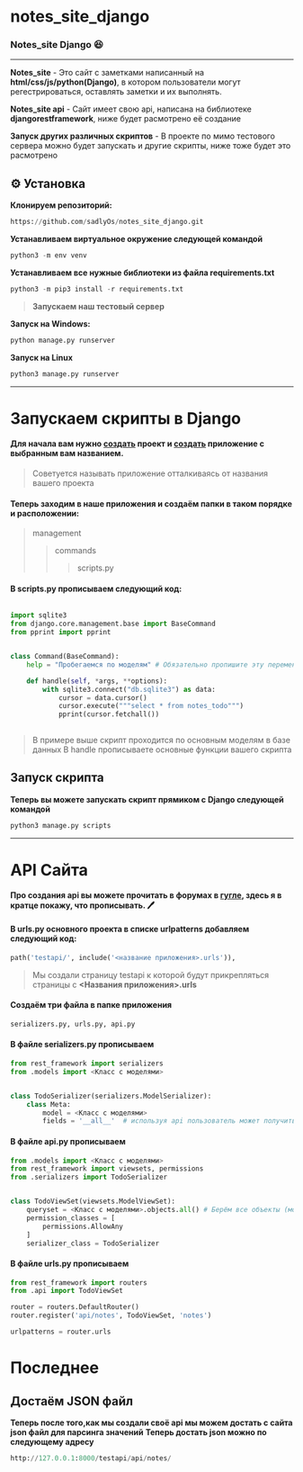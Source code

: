 # notes_site_django
### Notes_site Django :laughing:
___
**Notes_site** - Это сайт с заметками написанный на __html/css/js/python(Django)__, в котором пользователи могут регестрироваться, оставлять заметки и их выполнять.


**Notes_site api** - Сайт имеет свою api, написана на библиотеке __djangorestframework__, ниже будет расмотрено её создание

**Запуск других различных скриптов** - В проекте по мимо тестового сервера можно будет запускать и другие скрипты, ниже тоже будет это расмотрено

## :gear: Установка
**Клонируем репозиторий:**
```python
https://github.com/sadlyOs/notes_site_django.git
```
**Устанавливаем виртуальное окружение следующей командой**
```python
python3 -m env venv
```

**Устанавливаем все нужные библиотеки из файла requirements.txt**
```python
python3 -m pip3 install -r requirements.txt 
```

> **Запускаем наш тестовый сервер**

**Запуск на Windows:**
```python
python manage.py runserver
```
   
**Запуск на Linux**
```python
python3 manage.py runserver
```
___
# Запускаем скрипты в Django

#### Для начала вам нужно [создать](https://itproger.com/course/django/2) проект и [создать](https://itproger.com/course/django/3) приложение с выбранным вам названием.
> Советуется называть приложение отталкиваясь от названия вашего проекта

#### Теперь заходим в наше приложения и создаём папки в таком порядке и расположении:

>management
>>commands
>>>scripts.py

#### В __scripts.py__ прописываем следующий код:

```python

import sqlite3
from django.core.management.base import BaseCommand
from pprint import pprint


class Command(BaseCommand):
    help = "Пробегаемся по моделям" # Обязательно пропишите эту переменную, чтобы после ввожа -h было понятно о чём ваш скрипт

    def handle(self, *args, **options):
        with sqlite3.connect("db.sqlite3") as data:
            cursor = data.cursor()
            cursor.execute("""select * from notes_todo""")
            pprint(cursor.fetchall())
        
```
>В примере выше скрипт проходится по основным моделям в базе данных
>В handle прописываете основные функции вашего скрипта

## Запуск скрипта
**Теперь вы можете запускать скрипт прямиком с Django следующей командой**
```python
python3 manage.py scripts
```
___
# API Сайта
**Про создания api вы можете прочитать в форумах в [гугле](https://google.com), здесь я в кратце покажу, что прописывать. :pen:**

#### В urls.py основного проекта в списке urlpatterns добавляем следующий код:
```python
path('testapi/', include('<название приложения>.urls')),
```
>Мы создали страницу testapi к которой будут прикрепляться страницы с __<Названия приложения>.urls__
#### Cоздаём три файла в папке приложения
```python
serializers.py, urls.py, api.py 
```

#### В файле __serializers.py__ прописываем
```python
from rest_framework import serializers
from .models import <Класс с моделями>


class TodoSerializer(serializers.ModelSerializer):
    class Meta:
        model = <Класс с моделями>
        fields = '__all__'  # используя api пользователь может получить все модели с класса с моделями
```

#### В файле __api.py__ прописываем

```python
from .models import <Класс с моделями>
from rest_framework import viewsets, permissions
from .serializers import TodoSerializer


class TodoViewSet(viewsets.ModelViewSet):
    queryset = <Класс с моделями>.objects.all() # Берём все объекты (модели) с класса
    permission_classes = [
        permissions.AllowAny
    ]
    serializer_class = TodoSerializer
```
#### В файле __urls.py__ прописываем

```python
from rest_framework import routers
from .api import TodoViewSet

router = routers.DefaultRouter()
router.register('api/notes', TodoViewSet, 'notes')

urlpatterns = router.urls
```
# Последнее
## Достаём JSON файл

**Теперь после того,как мы создали своё api мы можем достать с сайта json файл для парсинга значений**
__Теперь достать json можно по следующему адресу__
```python
http://127.0.0.1:8000/testapi/api/notes/
```





